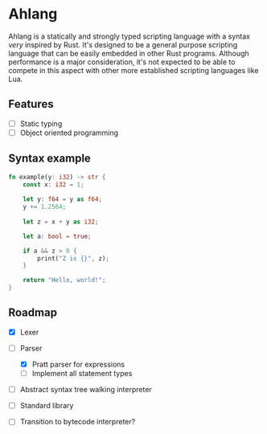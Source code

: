 # Ahlang

Ahlang is a statically and strongly typed scripting language with a syntax *very* inspired by Rust. It's designed to be a general purpose scripting language that can be easily embedded in other Rust programs. Although performance is a major consideration, it's not expected to be able to compete in this aspect with other more established scripting languages like Lua.

## Features
- [ ] Static typing
- [ ] Object oriented programming

## Syntax example
```rust
fn example(y: i32) -> str {
    const x: i32 = 1;
    
    let y: f64 = y as f64;
    y += 1.2564;
    
    let z = x + y as i32;

    let a: bool = true;

    if a && z > 0 {
        print("Z is {}", z);
    }

    return "Hello, world!";
}
```

## Roadmap
- [x] Lexer
- [ ] Parser
  - [X] Pratt parser for expressions
  - [ ] Implement all statement types
- [ ] Abstract syntax tree walking interpreter
- [ ] Standard library
- [ ] Transition to bytecode interpreter?

